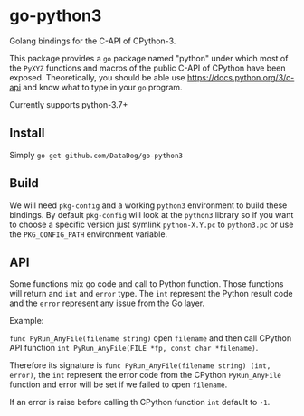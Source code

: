 go-python3
==========

Golang bindings for the C-API of CPython-3.

This package provides a ``go`` package named "python" under which most of the
``PyXYZ`` functions and macros of the public C-API of CPython have been
exposed. Theoretically, you should be able use https://docs.python.org/3/c-api
and know what to type in your ``go`` program.

Currently supports python-3.7+  


Install
-------

Simply `go get github.com/DataDog/go-python3`


Build
-----

We will need `pkg-config` and a working `python3` environment to build these bindings. By default `pkg-config` will look at the `python3` library so if you want to choose a specific version just symlink `python-X.Y.pc` to `python3.pc` or use the `PKG_CONFIG_PATH` environment variable.

API
---

Some functions mix go code and call to Python function. Those functions will
return and `int` and `error` type. The `int` represent the Python result code
and the `error` represent any issue from the Go layer.

Example:

`func PyRun_AnyFile(filename string)` open `filename` and then call CPython API
function `int PyRun_AnyFile(FILE *fp, const char *filename)`.

Therefore its signature is `func PyRun_AnyFile(filename string) (int, error)`,
the `int` represent the error code from the CPython `PyRun_AnyFile` function
and error will be set if we failed to open `filename`.

If an error is raise before calling th CPython function `int` default to `-1`.
